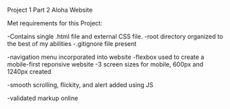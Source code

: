 Project 1 Part 2
Aloha Website

Met requirements for this Project:

-Contains single .html file and external CSS file.
-root directory organized to the best of my abilities
-.gitignore file present

-navigation menu incorporated into website
-flexbox used to create a mobile-first reponsive website
-3 screen sizes for mobile, 600px and 1240px created

-smooth scrolling, flickity, and alert added using JS 

-validated markup online
